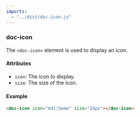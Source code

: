 ```yaml
---
imports:
  - "../dist/doc-icon.js"
---
```


### doc-icon

The `<doc-icon>` element is used to display an icon.

#### Attributes

- `icon`: The icon to display.
- `size`: The size of the icon.

#### Example

```html
<doc-icon icon="mdi:home" size="24px"></doc-icon>
```

<doc-icon icon="mdi:home" size="24px"></doc-icon>
